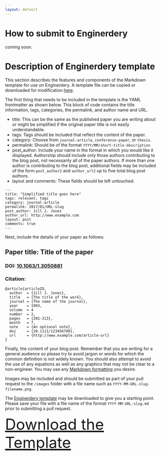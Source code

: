 ```yaml
---
layout: default
---
```


# How to submit to Enginerdery

coming soon.

# Description of Enginerdery template
This section describes the features and components of the Markdown template for use on Enginerdery. A template file can be copied or downloaded for modification [here](../enginerdery-template).

The first thing that needs to be included in the template is the YAML frontmatter as shown below. This block of code contains the title information, tags, categories, the permalink, and author name and URL.
* title: This can be the same as the published paper you are writing about or might be simplified if the original paper title is not easily understandable.
* tags: Tags should be included that reflect the content of the paper.
* category: Choose from `journal-article`, `conference-paper`, or `thesis`.
* permalink: Should be of the format `YYYY/MM/short-title-description`
* post_author: Include your name in the format in which you would like it displayed. Authorship should include only those authors contributing to the blog post, not necessarily all of the paper authors. If more than one author is contributing to the blog post, additional fields may be included of the form `post_author2` and `author_url2` up to five total blog post authors.
* layout and comments: These fields should be left untouched.

```
---
title: "Simplified title goes here"
tags: relevant, tags
category: journal-article
permalink: 2017/01/URL-slug
post_author: Jill J. Jones
author_url: http://www.example.com
layout: post
comments: true
---
```

Next, include the details of your paper as follows:
## Paper title: Title of the paper
### DOI: [10.1063/1.3050881](http://doi.org/10.1063/1.3050881)
### Citation:
```
@article{articleID,
  author  = {Jill J. Jones}, 
  title   = {The title of the work},
  journal = {The name of the journal},
  year    = 1993,
  volume  = 4
  number  = 2,
  pages   = {201-213},
  month   = 7,
  note    = {An optional note},
  doi     = {10.1111/123456789},
  url     = {http://www.example.com/article-url}
}
```

Finally, the content of your blog post. Remember that you are writing for a general audience so please try to avoid jargon or words for which the common definition is not widely known. You should also attempt to avoid the use of any equations as well as any graphics that may not be clear to a non-engineer. You may use any [Markdown formatting](https://guides.github.com/features/mastering-markdown/) you desire.

Images may be included and should be submitted as part of your pull request to the `/images` folder with a file name such as `YYYY-MM-URL-slug-filename.png`.

The [Enginerdery template](https://github.com/OpenEngr/enginerdery/raw/master/enginerdery-template.md) may be downloaded to give you a starting point. Please save your file with a file name of the format `YYYY-MM-URL-slug.md` prior to submitting a pull request.

<a href="https://github.com/OpenEngr/enginerdery/raw/master/enginerdery-template.md" style="font-size: 50px; text-align: center;">Download the Template</a>